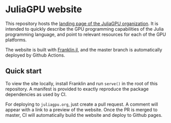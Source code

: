 # JuliaGPU website

This repository hosts the [landing page of the JuliaGPU organization](https://juliagpu.org/).
It is intended to quickly describe the GPU programming capabilities of the Julia programming
language, and point to relevant resources for each of the GPU platforms.

The website is built with [Franklin.jl](https://github.com/tlienart/Franklin.jl), and the
master branch is automatically deployed by Github Actions.


## Quick start

To view the site locally, install Franklin and run `serve()` in the root of this repository.
A manifest is provided to exactly reproduce the package dependencies as used by CI.

For deploying to `juliagpu.org`, just create a pull request. A comment will appear with a
link to a preview of the website. Once the PR is merged to master, CI will automatically
build the website and deploy to Github pages.
